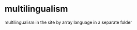 multilingualism
===============

multilingualism in the site by array language in a separate folder
